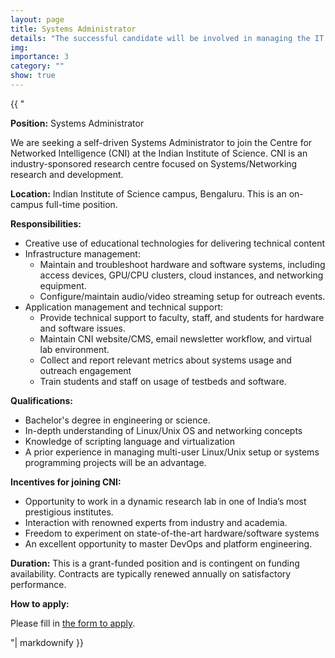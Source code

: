 ```yaml
---
layout: page
title: Systems Administrator
details: "The successful candidate will be involved in managing the IT systems and testbeds of CNI. This role requires a thorough understanding of Linux operating system and networks."
img:
importance: 3
category: ""
show: true
---
```


<div>{{ "

**Position:** Systems Administrator
    
We are seeking a self-driven Systems Administrator to join the Centre for Networked Intelligence (CNI) at the Indian Institute of Science. 
CNI is an industry-sponsored research centre focused on Systems/Networking research and development.

**Location:** Indian Institute of Science campus, Bengaluru. This is an on-campus full-time position.

**Responsibilities:**
- Creative use of educational technologies for delivering technical content
- Infrastructure management:
  - Maintain and troubleshoot hardware and software systems, including access devices, GPU/CPU clusters, cloud instances, and networking equipment.
  - Configure/maintain audio/video streaming setup for outreach events.
- Application management and technical support:
  - Provide technical support to faculty, staff, and students for hardware and software issues.
  - Maintain CNI website/CMS, email newsletter workflow, and virtual lab environment.
  - Collect and report relevant metrics about systems usage and outreach engagement
  - Train students and staff on usage of testbeds and software.

**Qualifications:**
- Bachelor's degree in engineering or science. 
- In-depth understanding of Linux/Unix OS and networking concepts
- Knowledge of scripting language and virtualization
- A prior experience in managing multi-user Linux/Unix setup or systems programming projects will be an advantage.

**Incentives for joining CNI:**
- Opportunity to work in a dynamic research lab in one of India’s most prestigious institutes.
- Interaction with renowned experts from industry and academia.
- Freedom to experiment on state-of-the-art hardware/software systems
- An excellent opportunity to master DevOps and platform engineering.

**Duration:** This is a grant-funded position and is contingent on funding availability. Contracts are typically renewed annually on satisfactory performance.

**How to apply:**

Please fill in [the form to apply](https://forms.gle/y7V6LqsRSoKpkNwu6).

"| markdownify }}</div>
